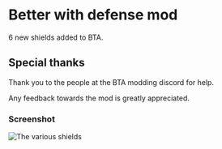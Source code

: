 # Better with defense mod
6 new shields added to BTA.

## Special thanks
Thank you to the people at the BTA modding discord for help.

Any feedback towards the mod is greatly appreciated.

### Screenshot
![The various shields](https://github.com/mizuri-n/Better-with-defense/assets/142837856/793eaa7b-6d86-42c1-a77d-d3a99ace53e9)


